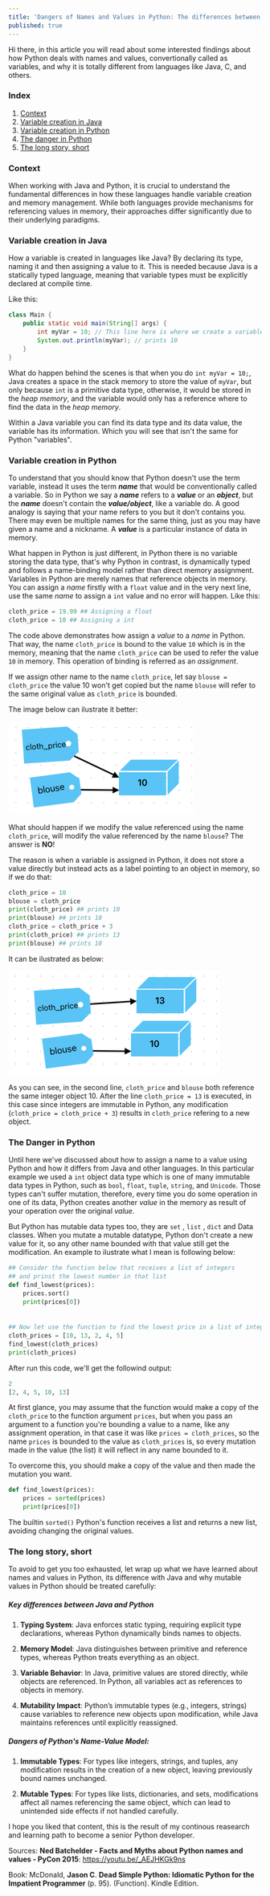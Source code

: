 ```yaml
---
title: 'Dangers of Names and Values in Python: The differences between Python and Java "variables"'
published: true
---
```


Hi there, in this article you will read about some interested findings about how Python deals with names and values, convertionally called as variables, and why it is totally different from languages like Java, C, and others.

### Index

1.  [Context](#context)
1.  [Variable creation in Java](#variable-creation-in-java)
1.  [Variable creation in Python](#variable-creation-in-python)
1.  [The danger in Python](#the-danger-in-python)
2.  [The long story, short](#the-long-story-short)


### Context

When working with Java and Python, it is crucial to understand the fundamental differences in how these languages handle variable creation and memory management. While both languages provide mechanisms for referencing values in memory, their approaches differ significantly due to their underlying paradigms.

### Variable creation in Java

How a variable is created in languages like Java? By declaring its type, naming it and then assigning a value to it. This is needed because Java is a statically typed language, meaning that variable types must be explicitly declared at compile time.

Like this:
```java
class Main {
    public static void main(String[] args) {
        int myVar = 10; // This line here is where we create a variable
        System.out.println(myVar); // prints 10
    }
}
```
What do happen behind the scenes is that when you do `int myVar = 10;`, Java creates a space in the stack memory to store the value of `myVar`, but only because `int` is a primitive data type, otherwise, it would be stored in the _heap memory_, and the variable would only has a reference where to find the data in the _heap memory_.

Within a Java variable you can find its data type and its data value, the variable has its information. Which you will see that isn't the same for Python "variables".

### Variable creation in Python

To understand that you should know that Python doesn't use the term variable, instead it uses the term _**name**_ that would be conventionally called a variable. So in Python we say a _**name**_ refers to a **_value_** or an _**object**_, but the _**name**_ doesn't contain the _**value/object**_, like a variable do. A good analogy is saying that your name refers to you but it don't contains you. There may even be multiple names for the same thing, just as you may have given a name and a nickname. A _**value**_ is a particular instance of data in memory.

What happen in Python is just different, in Python there is no variable storing the data type, that's why Python in contrast, is dynamically typed and follows a name-binding model rather than direct memory assignment. Variables in Python are merely names that reference objects in memory. You can assign a _name_ firstly with a `float` value and in the very next line, use the same _name_ to assign a `int` value and no error will happen. Like this:
```python
cloth_price = 19.99 ## Assigning a float
cloth_price = 10 ## Assigning a int
```
The code above demonstrates how assign a _value_ to a _name_ in Python. That way, the name `cloth_price` is bound to the value `10` which is in the memory, meaning that the name `cloth_price` can be used to refer the value `10` in memory. This operation of binding is referred as an _assignment_.

If we assign other name to the name `cloth_price`, let say `blouse = cloth_price` the value 10 won't get copied but the name `blouse` will refer to the same original value as `cloth_price` is bounded.

The image below can ilustrate it better:

![](https://github.com/odravison/odravison.github.io/blob/main/not_included_assets/assigning_two_names_same_value.png?raw=true)

What should happen if we modify the value referenced using the name `cloth_price`, will modify the value referenced by the name `blouse`? The answer is **NO**!

The reason is when a variable is assigned in Python, it does not store a value directly but instead acts as a label pointing to an object in memory, so if we do that:

```python
cloth_price = 10
blouse = cloth_price
print(cloth_price) ## prints 10
print(blouse) ## prints 10
cloth_price = cloth_price + 3
print(cloth_price) ## prints 13
print(blouse) ## prints 10
```
It can be ilustrated as below:

![](https://github.com/odravison/odravison.github.io/blob/main/not_included_assets/assigning_two_names_different_values.png?raw=true)

As you can see, in the second line, `cloth_price` and `blouse` both reference the same integer object 10. After the line `cloth_price = 13` is executed, in this case since integers are immutable in Python, any modification (`cloth_price = cloth_price + 3`) results in `cloth_price` refering to a new object.


### The Danger in Python

Until here we've discussed about how to assign a name to a value using Python and how it differs from Java and other languages. In this particular example we used a `int` object data type which is one of many immutable data types in Python, such as `bool`, `float`, `tuple`, `string`, and `Unicode`. Those types can't suffer mutation, therefore, every time you do some operation in one of its data, Python creates another _value_ in the memory as result of your operation over the original _value_.

But Python has mutable data types too, they are `set` , `list` , `dict` and Data classes. When you mutate a mutable datatype, Python don't create a new value for it, so any other name bounded with that value still get the modification. An example to ilustrate what I mean is following below:

```python
## Consider the function below that receives a list of integers
## and prinst the lowest number in that list
def find_lowest(prices):
    prices.sort()
    print(prices[0])


## Now let use the function to find the lowest price in a list of integers
cloth_prices = [10, 13, 2, 4, 5]
find_lowest(cloth_prices)
print(cloth_prices)
```

After run this code, we'll get the followind output:
```python
2
[2, 4, 5, 10, 13]
```

At first glance, you may assume that the function would make a copy of the `cloth_price` to the function argument `prices`, but when you pass an argument to a function you're bounding a value to a name, like any assignment operation, in that case it was like `prices = cloth_prices`, so the name `prices` is bounded to the value as `cloth_prices` is, so every mutation made in the value (the list) it will reflect in any name bounded to it.

To overcome this, you should make a copy of the value and then made the mutation you want.

```python
def find_lowest(prices):
    prices = sorted(prices)
    print(prices[0])
```

The builtin `sorted()` Python's function receives a list and returns a new list, avoiding changing the original values.



### The long story, short

To avoid to get you too exhausted, let wrap up what we have learned about names and values in Python, its difference with Java and why mutable values in Python should be treated carefully:

##### Key differences between Java and Python
1.  **Typing System**: Java enforces static typing, requiring explicit type declarations, whereas Python dynamically binds names to objects.

2.  **Memory Model**: Java distinguishes between primitive and reference types, whereas Python treats everything as an object.

3.  **Variable Behavior**: In Java, primitive values are stored directly, while objects are referenced. In Python, all variables act as references to objects in memory.

4.  **Mutability Impact**: Python’s immutable types (e.g., integers, strings) cause variables to reference new objects upon modification, while Java maintains references until explicitly reassigned.

##### Dangers of Python's Name-Value Model:

1.  **Immutable Types**: For types like integers, strings, and tuples, any modification results in the creation of a new object, leaving previously bound names unchanged.

3.  **Mutable Types**: For types like lists, dictionaries, and sets, modifications affect all names referencing the same object, which can lead to unintended side effects if not handled carefully.


I hope you liked that content, this is the result of my continous reasearch and learning path to become a senior Python developer.


Sources:
**Ned Batchelder - Facts and Myths about Python names and values - PyCon 2015**: https://youtu.be/_AEJHKGk9ns

Book: McDonald, **Jason C**. **Dead Simple Python: Idiomatic Python for the Impatient Programmer** (p. 95). (Function). Kindle Edition.
